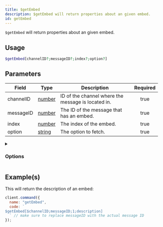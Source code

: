 ```yaml
---
title: $getEmbed
description: $getEmbed will return properties about an given embed.
id: getEmbed
---
```


`$getEmbed` will return properties about an given embed.

## Usage

```php
$getEmbed[channelID?;messageID?;index?;option?]
```

## Parameters

| Field     | Type                                                                                              | Description                                        | Required |
| --------- | ------------------------------------------------------------------------------------------------- | -------------------------------------------------- | :------: |
| channelID | [number](https://developer.mozilla.org/en-US/docs/Web/JavaScript/Reference/Global_Objects/Number) | ID of the channel where the message is located in. |   true   |
| messageID | [number](https://developer.mozilla.org/en-US/docs/Web/JavaScript/Reference/Global_Objects/Number) | The ID of the message that has an embed.           |   true   |
| index     | [number](https://developer.mozilla.org/en-US/docs/Web/JavaScript/Reference/Global_Objects/Number) | The index of the embed.                            |   true   |
| option    | [string](https://developer.mozilla.org/en-US/docs/Web/JavaScript/Reference/Global_Objects/String) | The option to fetch.                               |   true   |

<details>
  <summary><h3> Options </h3></summary>

| Type                               | Description                                              |
| ---------------------------------- | -------------------------------------------------------- |
| title                              | Title of the embed.                                      |
| description                        | Description of the embed.                                |
| url                                | The URL in the title.                                    |
| color                              | Color of the embed.                                      |
| timestamp                          | Timestamp located in the footer.                         |
| field<index\>.name / field1.name   | Field title.                                             |
| field<index\>.value / field1.value | Field description.                                       |
| thumbnail                          | Thumbnail (image top right).                             |
| image                              | Large image at the bottom.                               |
| video                              | Video/GIF.                                               |
| authorname                         | Author content, above title field.                       |
| authorurl                          | Author Icon Url, above title field besides author field. |
| footertext                         | Footer text.                                             |
| footericon                         | Footer icon, besides footer.                             |
| files                              | Attached files.                                          |
| createdAt                          | Creation date of the embed.                              |
| hexColor                           | Hex color of the embed.                                  |
| length                             | Length of the embed.                                     |

</details>

## Example(s)

This will return the description of an embed:

```javascript
client.command({
  name: "getEmbed",
  code: `
$getEmbed[$channelID;messageID;1;description] 
  ` // make sure to replace messageID with the actual message ID
});
```
